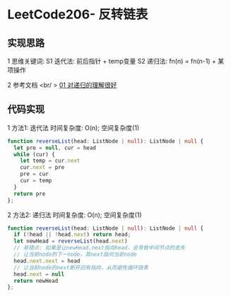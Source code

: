 # LeetCode206- 反转链表

## 实现思路

1 思维关键词: 
  S1 迭代法: 前后指针 + temp变量
  S2 递归法: fn(n) = fn(n-1) + 某项操作

2 参考文档 <br/ >
[01 对递归的理解很好](https://leetcode.cn/problems/reverse-linked-list/solution/fan-zhuan-lian-biao-liang-chong-shi-xian-sk9y/)


## 代码实现

1 方法1: 迭代法  时间复杂度: O(n);  空间复杂度(1)
```ts
function reverseList(head: ListNode | null): ListNode | null {
  let pre = null, cur = head
  while (cur) {
    let temp = cur.next
    cur.next = pre
    pre = cur
    cur = temp
  }
  return pre
};
```

2 方法2: 递归法  时间复杂度: O(n);  空间复杂度(1)
```ts
function reverseList(head: ListNode | null): ListNode | null {
  if (!head || !head.next) return head;
  let newHead = reverseList(head.next)
  // 易错点: 如果是让newHead.next指向head，会导致中间节点的丢失
  // 让当前node的下一node，其next指向当前node
  head.next.next = head
  // 让当前node的next断开旧有指向，从而避免循环链表
  head.next = null
  return newHead
};
```